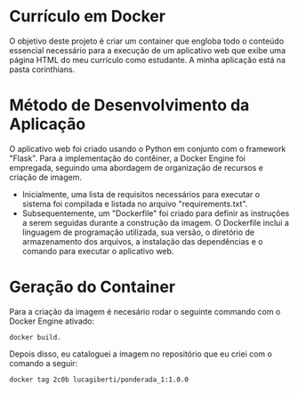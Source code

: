 # Currículo em Docker
O objetivo deste projeto é criar um container que engloba todo o conteúdo essencial necessário para a execução de um aplicativo web que exibe uma página HTML do meu currículo como estudante. A minha aplicação está na pasta corinthians.

# Método de Desenvolvimento da Aplicação
O aplicativo web foi criado usando o Python em conjunto com o framework "Flask". Para a implementação do contêiner, a Docker Engine foi empregada, seguindo uma abordagem de organização de recursos e criação de imagem.
- Inicialmente, uma lista de requisitos necessários para executar o sistema foi compilada e listada no arquivo "requirements.txt".
- Subsequentemente, um "Dockerfile" foi criado para definir as instruções a serem seguidas durante a construção da imagem. O Dockerfile inclui a linguagem de programação utilizada, sua versão, o diretório de armazenamento dos arquivos, a instalação das dependências e o comando para executar o aplicativo web.

# Geração do Container

Para a criação da imagem é necesário rodar o seguinte commando com o Docker Engine ativado:

```
docker build.
```

Depois disso, eu cataloguei a imagem no repositório que eu criei com o comando a seguir:

```
docker tag 2c0b lucagiberti/ponderada_1:1.0.0
```
